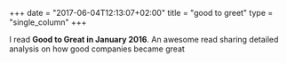 +++
date = "2017-06-04T12:13:07+02:00"
title = "good to greet"
type = "single_column"
+++


I read **Good to Great in January 2016**. An awesome read sharing detailed analysis on how good companies became great
